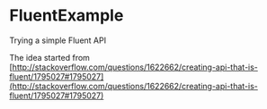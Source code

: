 # FluentExample
Trying a simple Fluent API

The idea started from [http://stackoverflow.com/questions/1622662/creating-api-that-is-fluent/1795027#1795027](http://stackoverflow.com/questions/1622662/creating-api-that-is-fluent/1795027#1795027)
